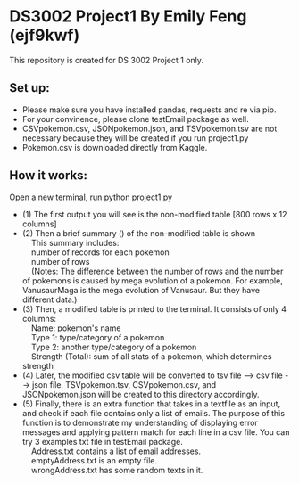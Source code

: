# DS3002 Project1 By Emily Feng (ejf9kwf)
This repository is created for DS 3002 Project 1 only.

## Set up:
- Please make sure you have installed pandas, requests and re via pip.
- For your convinence, please clone testEmail package as well.
- CSVpokemon.csv, JSONpokemon.json, and TSVpokemon.tsv are not necessary because they will be created if you run project1.py
- Pokemon.csv is downloaded directly from Kaggle. 

## How it works:
Open a new terminal, run python project1.py<br />
- (1) The first output you will see is the non-modified table [800 rows x 12 columns] <br />
- (2) Then a brief summary () of the non-modified table is shown <br />
&nbsp; &nbsp; This summary includes:<br />
&nbsp; &nbsp; number of records for each pokemon<br />
&nbsp; &nbsp; number of rows<br />
&nbsp; &nbsp; (Notes: The difference between the number of rows and the number of pokemons is caused by mega evolution of a pokemon. For example, VanusaurMaga is the mega evolution of Vanusaur. But they have different data.)<br />
- (3) Then, a modified table is printed to the terminal. It consists of only 4 columns: <br />
&nbsp; &nbsp; Name: pokemon's name<br />
&nbsp; &nbsp; Type 1: type/category of a pokemon<br />
&nbsp; &nbsp; Type 2: another type/category of a pokemon<br />
&nbsp; &nbsp; Strength (Total): sum of all stats of a pokemon, which determines strength<br />
- (4) Later, the modified csv table will be converted to tsv file --> csv file --> json file. TSVpokemon.tsv, CSVpokemon.csv, and JSONpokemon.json will be created to this directory accordingly.<br />
- (5) Finally, there is an extra function that takes in a textfile as an input, and check if each file contains only a list of emails. The purpose of this function is to demonstrate my understanding of displaying error messages and applying pattern match for each line in a csv file. You can try 3 examples txt file in testEmail package. <br />
&nbsp; &nbsp; Address.txt contains a list of email addresses. <br />
&nbsp; &nbsp; emptyAddress.txt is an empty file. <br />
&nbsp; &nbsp; wrongAddress.txt has some random texts in it. <br />
